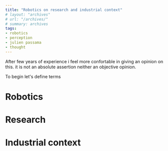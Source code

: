 ```yaml
---
title: "Robotics on research and industrial context"
# layout: "archives"
# url: "/archives/"
# summary: archives
tags:
- robotics
- perception
- julien passama
- thought
---
```


After few years of experience i feel more confortable in giving an opinion on this. it is not an absolute assertion neither an objective opinion.

To begin let's define terms

# Robotics

# Research

# Industrial context